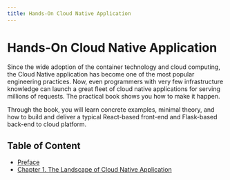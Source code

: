 ```yaml
---
title: Hands-On Cloud Native Application
---
```


# Hands-On Cloud Native Application

Since the wide adoption of the container technology and cloud computing, the Cloud Native application has become one of the most popular engineering practices. Now, even programmers with very few infrastructure knowledge can launch a great fleet of cloud native applications for serving millions of requests. The practical book shows you how to make it happen.

Through the book, you will learn concrete examples, minimal theory, and how to build and deliver a typical React-based front-end and Flask-based back-end to cloud platform.

## Table of Content

* [Preface](/hands-on-cloud-native/preface.html)
* [Chapter 1. The Landscape of Cloud Native Application](/hands-on-cloud-native/the-landscape.html)
